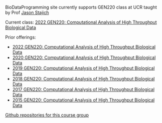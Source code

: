 BioDataProgramming site currently supports GEN220 class at UCR taught by Prof [Jason Stajich](http://lab.stajich.org/)

Current class: 
[2022 GEN220: Computational Analysis of High Throughput Biological Data](https://biodataprog.github.io/GEN220_2022)

Prior offerings:
* [2022 GEN220: Computational Analysis of High Throughput Biological Data](https://biodataprog.github.io/GEN220_2022)
* [2020 GEN220: Computational Analysis of High Throughput Biological Data](https://biodataprog.github.io/GEN220_2020)
* [2019 GEN220: Computational Analysis of High Throughput Biological Data](https://biodataprog.github.io/GEN220_2019)
* [2018 GEN220: Computational Analysis of High Throughput Biological Data](https://biodataprog.github.io/2018_programming-intro/)
* [2017 GEN220: Computational Analysis of High Throughput Biological Data](https://biodataprog.github.io/2017_programming-intro/)
* [2015 GEN220: Computational Analysis of High Throughput Biological Data](https://hyphaltip.github.io/GEN220_2015/) 


[Github repositories for this course group](https://github.com/biodataprog/)
